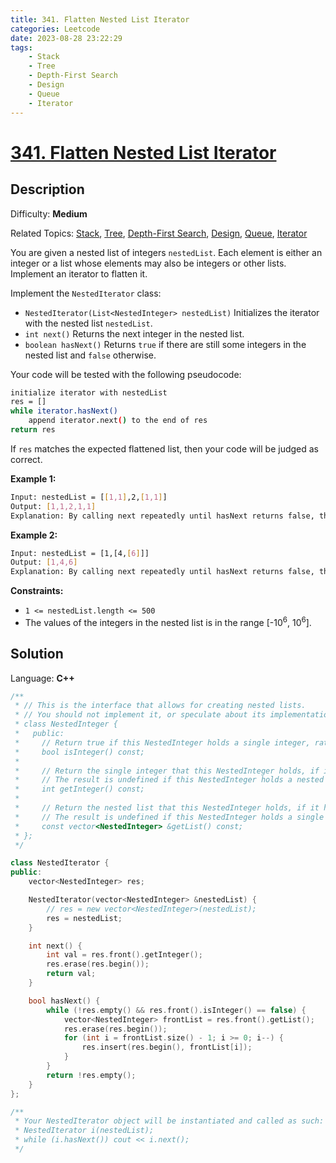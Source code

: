 ```yaml
---
title: 341. Flatten Nested List Iterator
categories: Leetcode
date: 2023-08-28 23:22:29
tags:
    - Stack
    - Tree
    - Depth-First Search
    - Design
    - Queue
    - Iterator
---
```


# [341\. Flatten Nested List Iterator](https://leetcode.com/problems/flatten-nested-list-iterator/)

## Description

Difficulty: **Medium**

Related Topics: [Stack](https://leetcode.com/tag/https://leetcode.com/tag/stack//), [Tree](https://leetcode.com/tag/https://leetcode.com/tag/tree//), [Depth-First Search](https://leetcode.com/tag/https://leetcode.com/tag/depth-first-search//), [Design](https://leetcode.com/tag/https://leetcode.com/tag/design//), [Queue](https://leetcode.com/tag/https://leetcode.com/tag/queue//), [Iterator](https://leetcode.com/tag/https://leetcode.com/tag/iterator//)

You are given a nested list of integers `nestedList`. Each element is either an integer or a list whose elements may also be integers or other lists. Implement an iterator to flatten it.

Implement the `NestedIterator` class:

* `NestedIterator(List<NestedInteger> nestedList)` Initializes the iterator with the nested list `nestedList`.
* `int next()` Returns the next integer in the nested list.
* `boolean hasNext()` Returns `true` if there are still some integers in the nested list and `false` otherwise.

Your code will be tested with the following pseudocode:

```bash
initialize iterator with nestedList
res = []
while iterator.hasNext()
    append iterator.next() to the end of res
return res
```

If `res` matches the expected flattened list, then your code will be judged as correct.

**Example 1:**

```bash
Input: nestedList = [[1,1],2,[1,1]]
Output: [1,1,2,1,1]
Explanation: By calling next repeatedly until hasNext returns false, the order of elements returned by next should be: [1,1,2,1,1].
```

**Example 2:**

```bash
Input: nestedList = [1,[4,[6]]]
Output: [1,4,6]
Explanation: By calling next repeatedly until hasNext returns false, the order of elements returned by next should be: [1,4,6].
```

**Constraints:**

* `1 <= nestedList.length <= 500`
* The values of the integers in the nested list is in the range [-10<sup>6</sup>, 10<sup>6</sup>].

## Solution

Language: **C++**

```C++
/**
 * // This is the interface that allows for creating nested lists.
 * // You should not implement it, or speculate about its implementation
 * class NestedInteger {
 *   public:
 *     // Return true if this NestedInteger holds a single integer, rather than a nested list.
 *     bool isInteger() const;
 *
 *     // Return the single integer that this NestedInteger holds, if it holds a single integer
 *     // The result is undefined if this NestedInteger holds a nested list
 *     int getInteger() const;
 *
 *     // Return the nested list that this NestedInteger holds, if it holds a nested list
 *     // The result is undefined if this NestedInteger holds a single integer
 *     const vector<NestedInteger> &getList() const;
 * };
 */

class NestedIterator {
public:
    vector<NestedInteger> res;

    NestedIterator(vector<NestedInteger> &nestedList) {
        // res = new vector<NestedInteger>(nestedList);
        res = nestedList;
    }

    int next() {
        int val = res.front().getInteger();
        res.erase(res.begin());
        return val;
    }

    bool hasNext() {
        while (!res.empty() && res.front().isInteger() == false) {
            vector<NestedInteger> frontList = res.front().getList();
            res.erase(res.begin());
            for (int i = frontList.size() - 1; i >= 0; i--) {
                res.insert(res.begin(), frontList[i]);
            }
        }
        return !res.empty();
    }
};

/**
 * Your NestedIterator object will be instantiated and called as such:
 * NestedIterator i(nestedList);
 * while (i.hasNext()) cout << i.next();
 */
```
